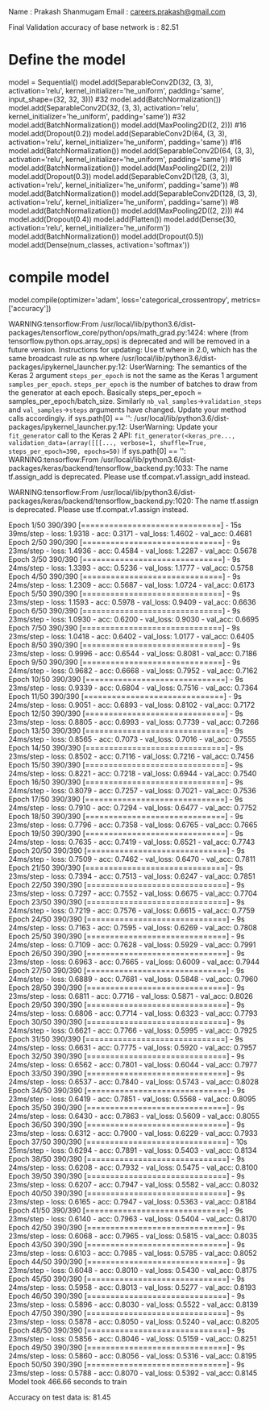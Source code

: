 Name : Prakash Shanmugam
Email : careers.prakash@gmail.com


Final Validation accuracy of base network is : 82.51


# Define the model
model = Sequential()
model.add(SeparableConv2D(32, (3, 3), activation='relu', kernel_initializer='he_uniform', padding='same', input_shape=(32, 32, 3)))  #32
model.add(BatchNormalization())
model.add(SeparableConv2D(32, (3, 3), activation='relu', kernel_initializer='he_uniform', padding='same'))  #32
model.add(BatchNormalization())
model.add(MaxPooling2D((2, 2)))  #16
model.add(Dropout(0.2))
model.add(SeparableConv2D(64, (3, 3), activation='relu', kernel_initializer='he_uniform', padding='same'))  #16
model.add(BatchNormalization())
model.add(SeparableConv2D(64, (3, 3), activation='relu', kernel_initializer='he_uniform', padding='same'))  #16
model.add(BatchNormalization())
model.add(MaxPooling2D((2, 2)))
model.add(Dropout(0.3))
model.add(SeparableConv2D(128, (3, 3), activation='relu', kernel_initializer='he_uniform', padding='same'))  #8
model.add(BatchNormalization())
model.add(SeparableConv2D(128, (3, 3), activation='relu', kernel_initializer='he_uniform', padding='same'))  #8
model.add(BatchNormalization())
model.add(MaxPooling2D((2, 2)))  #4
model.add(Dropout(0.4))
model.add(Flatten())
model.add(Dense(30, activation='relu', kernel_initializer='he_uniform'))
model.add(BatchNormalization())
model.add(Dropout(0.5))
model.add(Dense(num_classes, activation='softmax'))
# compile model
model.compile(optimizer='adam', loss='categorical_crossentropy', metrics=['accuracy'])




WARNING:tensorflow:From /usr/local/lib/python3.6/dist-packages/tensorflow_core/python/ops/math_grad.py:1424: where (from tensorflow.python.ops.array_ops) is deprecated and will be removed in a future version.
Instructions for updating:
Use tf.where in 2.0, which has the same broadcast rule as np.where
/usr/local/lib/python3.6/dist-packages/ipykernel_launcher.py:12: UserWarning: The semantics of the Keras 2 argument `steps_per_epoch` is not the same as the Keras 1 argument `samples_per_epoch`. `steps_per_epoch` is the number of batches to draw from the generator at each epoch. Basically steps_per_epoch = samples_per_epoch/batch_size. Similarly `nb_val_samples`->`validation_steps` and `val_samples`->`steps` arguments have changed. Update your method calls accordingly.
  if sys.path[0] == '':
/usr/local/lib/python3.6/dist-packages/ipykernel_launcher.py:12: UserWarning: Update your `fit_generator` call to the Keras 2 API: `fit_generator(<keras_pre..., validation_data=(array([[[..., verbose=1, shuffle=True, steps_per_epoch=390, epochs=50)`
  if sys.path[0] == '':
WARNING:tensorflow:From /usr/local/lib/python3.6/dist-packages/keras/backend/tensorflow_backend.py:1033: The name tf.assign_add is deprecated. Please use tf.compat.v1.assign_add instead.

WARNING:tensorflow:From /usr/local/lib/python3.6/dist-packages/keras/backend/tensorflow_backend.py:1020: The name tf.assign is deprecated. Please use tf.compat.v1.assign instead.

Epoch 1/50
390/390 [==============================] - 15s 39ms/step - loss: 1.9318 - acc: 0.3171 - val_loss: 1.4602 - val_acc: 0.4681
Epoch 2/50
390/390 [==============================] - 9s 23ms/step - loss: 1.4936 - acc: 0.4584 - val_loss: 1.2287 - val_acc: 0.5678
Epoch 3/50
390/390 [==============================] - 9s 24ms/step - loss: 1.3393 - acc: 0.5236 - val_loss: 1.1777 - val_acc: 0.5758
Epoch 4/50
390/390 [==============================] - 9s 24ms/step - loss: 1.2309 - acc: 0.5687 - val_loss: 1.0724 - val_acc: 0.6173
Epoch 5/50
390/390 [==============================] - 9s 23ms/step - loss: 1.1593 - acc: 0.5978 - val_loss: 0.9409 - val_acc: 0.6636
Epoch 6/50
390/390 [==============================] - 9s 23ms/step - loss: 1.0930 - acc: 0.6200 - val_loss: 0.9030 - val_acc: 0.6695
Epoch 7/50
390/390 [==============================] - 9s 23ms/step - loss: 1.0418 - acc: 0.6402 - val_loss: 1.0177 - val_acc: 0.6405
Epoch 8/50
390/390 [==============================] - 9s 23ms/step - loss: 0.9996 - acc: 0.6544 - val_loss: 0.8081 - val_acc: 0.7186
Epoch 9/50
390/390 [==============================] - 9s 24ms/step - loss: 0.9682 - acc: 0.6668 - val_loss: 0.7952 - val_acc: 0.7162
Epoch 10/50
390/390 [==============================] - 9s 23ms/step - loss: 0.9339 - acc: 0.6804 - val_loss: 0.7516 - val_acc: 0.7364
Epoch 11/50
390/390 [==============================] - 9s 24ms/step - loss: 0.9051 - acc: 0.6893 - val_loss: 0.8102 - val_acc: 0.7172
Epoch 12/50
390/390 [==============================] - 9s 23ms/step - loss: 0.8805 - acc: 0.6993 - val_loss: 0.7739 - val_acc: 0.7266
Epoch 13/50
390/390 [==============================] - 9s 24ms/step - loss: 0.8565 - acc: 0.7073 - val_loss: 0.7016 - val_acc: 0.7555
Epoch 14/50
390/390 [==============================] - 9s 23ms/step - loss: 0.8502 - acc: 0.7116 - val_loss: 0.7216 - val_acc: 0.7456
Epoch 15/50
390/390 [==============================] - 9s 24ms/step - loss: 0.8221 - acc: 0.7218 - val_loss: 0.6944 - val_acc: 0.7540
Epoch 16/50
390/390 [==============================] - 9s 24ms/step - loss: 0.8079 - acc: 0.7257 - val_loss: 0.7021 - val_acc: 0.7536
Epoch 17/50
390/390 [==============================] - 9s 24ms/step - loss: 0.7910 - acc: 0.7294 - val_loss: 0.6477 - val_acc: 0.7752
Epoch 18/50
390/390 [==============================] - 9s 23ms/step - loss: 0.7796 - acc: 0.7358 - val_loss: 0.6765 - val_acc: 0.7665
Epoch 19/50
390/390 [==============================] - 9s 24ms/step - loss: 0.7635 - acc: 0.7419 - val_loss: 0.6521 - val_acc: 0.7743
Epoch 20/50
390/390 [==============================] - 9s 24ms/step - loss: 0.7509 - acc: 0.7462 - val_loss: 0.6470 - val_acc: 0.7811
Epoch 21/50
390/390 [==============================] - 9s 23ms/step - loss: 0.7394 - acc: 0.7513 - val_loss: 0.6247 - val_acc: 0.7851
Epoch 22/50
390/390 [==============================] - 9s 23ms/step - loss: 0.7297 - acc: 0.7552 - val_loss: 0.6675 - val_acc: 0.7704
Epoch 23/50
390/390 [==============================] - 9s 24ms/step - loss: 0.7219 - acc: 0.7576 - val_loss: 0.6615 - val_acc: 0.7759
Epoch 24/50
390/390 [==============================] - 9s 24ms/step - loss: 0.7163 - acc: 0.7595 - val_loss: 0.6269 - val_acc: 0.7808
Epoch 25/50
390/390 [==============================] - 9s 24ms/step - loss: 0.7109 - acc: 0.7628 - val_loss: 0.5929 - val_acc: 0.7991
Epoch 26/50
390/390 [==============================] - 9s 23ms/step - loss: 0.6963 - acc: 0.7665 - val_loss: 0.6009 - val_acc: 0.7944
Epoch 27/50
390/390 [==============================] - 9s 24ms/step - loss: 0.6889 - acc: 0.7681 - val_loss: 0.5848 - val_acc: 0.7960
Epoch 28/50
390/390 [==============================] - 9s 23ms/step - loss: 0.6811 - acc: 0.7716 - val_loss: 0.5871 - val_acc: 0.8026
Epoch 29/50
390/390 [==============================] - 9s 24ms/step - loss: 0.6806 - acc: 0.7714 - val_loss: 0.6323 - val_acc: 0.7793
Epoch 30/50
390/390 [==============================] - 9s 24ms/step - loss: 0.6621 - acc: 0.7766 - val_loss: 0.5995 - val_acc: 0.7925
Epoch 31/50
390/390 [==============================] - 9s 24ms/step - loss: 0.6631 - acc: 0.7775 - val_loss: 0.5920 - val_acc: 0.7957
Epoch 32/50
390/390 [==============================] - 9s 24ms/step - loss: 0.6562 - acc: 0.7801 - val_loss: 0.6044 - val_acc: 0.7977
Epoch 33/50
390/390 [==============================] - 9s 24ms/step - loss: 0.6537 - acc: 0.7840 - val_loss: 0.5743 - val_acc: 0.8028
Epoch 34/50
390/390 [==============================] - 9s 23ms/step - loss: 0.6419 - acc: 0.7851 - val_loss: 0.5568 - val_acc: 0.8095
Epoch 35/50
390/390 [==============================] - 9s 24ms/step - loss: 0.6430 - acc: 0.7863 - val_loss: 0.5609 - val_acc: 0.8055
Epoch 36/50
390/390 [==============================] - 9s 23ms/step - loss: 0.6312 - acc: 0.7900 - val_loss: 0.6229 - val_acc: 0.7933
Epoch 37/50
390/390 [==============================] - 10s 25ms/step - loss: 0.6294 - acc: 0.7891 - val_loss: 0.5403 - val_acc: 0.8134
Epoch 38/50
390/390 [==============================] - 9s 24ms/step - loss: 0.6208 - acc: 0.7932 - val_loss: 0.5475 - val_acc: 0.8100
Epoch 39/50
390/390 [==============================] - 9s 23ms/step - loss: 0.6207 - acc: 0.7947 - val_loss: 0.5582 - val_acc: 0.8032
Epoch 40/50
390/390 [==============================] - 9s 23ms/step - loss: 0.6165 - acc: 0.7947 - val_loss: 0.5363 - val_acc: 0.8184
Epoch 41/50
390/390 [==============================] - 9s 23ms/step - loss: 0.6140 - acc: 0.7963 - val_loss: 0.5404 - val_acc: 0.8170
Epoch 42/50
390/390 [==============================] - 9s 23ms/step - loss: 0.6068 - acc: 0.7965 - val_loss: 0.5815 - val_acc: 0.8035
Epoch 43/50
390/390 [==============================] - 9s 23ms/step - loss: 0.6103 - acc: 0.7985 - val_loss: 0.5785 - val_acc: 0.8052
Epoch 44/50
390/390 [==============================] - 9s 23ms/step - loss: 0.6048 - acc: 0.8010 - val_loss: 0.5430 - val_acc: 0.8175
Epoch 45/50
390/390 [==============================] - 9s 24ms/step - loss: 0.5958 - acc: 0.8013 - val_loss: 0.5277 - val_acc: 0.8193
Epoch 46/50
390/390 [==============================] - 9s 23ms/step - loss: 0.5896 - acc: 0.8030 - val_loss: 0.5522 - val_acc: 0.8139
Epoch 47/50
390/390 [==============================] - 9s 23ms/step - loss: 0.5878 - acc: 0.8050 - val_loss: 0.5240 - val_acc: 0.8205
Epoch 48/50
390/390 [==============================] - 9s 23ms/step - loss: 0.5856 - acc: 0.8046 - val_loss: 0.5159 - val_acc: 0.8251
Epoch 49/50
390/390 [==============================] - 9s 24ms/step - loss: 0.5860 - acc: 0.8056 - val_loss: 0.5316 - val_acc: 0.8195
Epoch 50/50
390/390 [==============================] - 9s 23ms/step - loss: 0.5788 - acc: 0.8070 - val_loss: 0.5392 - val_acc: 0.8145
Model took 466.66 seconds to train

Accuracy on test data is: 81.45